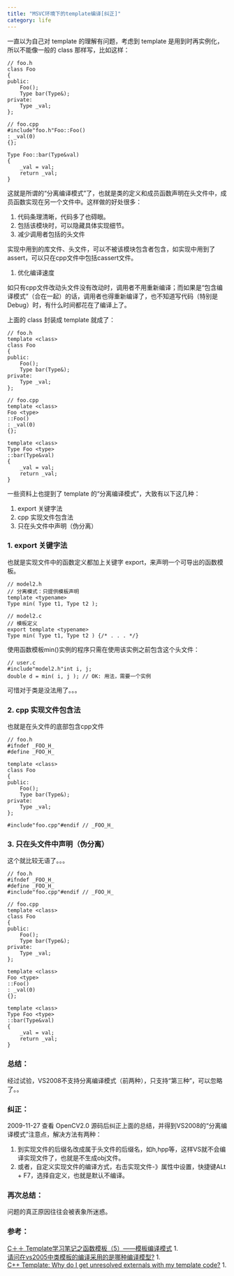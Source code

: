```yaml
---
title: "MSVC环境下的template编译[纠正]"
category: life
---
```


一直以为自己对 template 的理解有问题，考虑到 template 是用到时再实例化，所以不能像一般的 class 那样写，比如这样：

```
// foo.h
class Foo
{
public:
    Foo();
    Type bar(Type&);
private:
    Type _val;
};
```


```
// foo.cpp
#include"foo.h"Foo::Foo()
: _val(0)
{};

Type Foo::bar(Type&val)
{
    _val = val;
    return _val;
}
```

这就是所谓的“分离编译模式”了，也就是类的定义和成员函数声明在头文件中，成员函数实现在另一个文件中。这样做的好处很多：

1.    代码条理清晰，代码多了也碍眼。
1.    包括该模块时，可以隐藏具体实现细节。
1.    减少调用者包括的头文件

实现中用到的库文件、头文件，可以不被该模块包含者包含，如实现中用到了 assert，可以只在cpp文件中包括cassert文件。

1.    优化编译速度

如只有cpp文件改动头文件没有改动时，调用者不用重新编译；而如果是“包含编译模式”（合在一起）的话，调用者也得重新编译了，也不知道写代码（特别是Debug）时，有什么时间都花在了编译上了。

上面的 class 封装成 template 就成了：

```
// foo.h
template <class> 
class Foo
{
public:
    Foo();
    Type bar(Type&);
private:
    Type _val;
}; 
```


```
// foo.cpp
template <class> 
Foo <type> 
::Foo()
: _val(0)
{};

template <class> 
Type Foo <type> 
::bar(Type&val)
{
    _val = val;
    return _val;
} 
```

一些资料上也提到了 template 的“分离编译模式”，大致有以下这几种：

1.    export 关键字法
1.    cpp 实现文件包含法
1.    只在头文件中声明（伪分离）



### 1. export 关键字法 ###

也就是实现文件中的函数定义都加上关键字 export，来声明一个可导出的函数模板。

```
// model2.h
// 分离模式：只提供模板声明
template <typename> 
Type min( Type t1, Type t2 ); 
```


```
// model2.c
// 模板定义
export template <typename> 
Type min( Type t1, Type t2 ) {/* . . . */} 
```

使用函数模板min()实例的程序只需在使用该实例之前包含这个头文件：

```
// user.c
#include"model2.h"int i, j;
double d = min( i, j ); // OK: 用法，需要一个实例
```

可惜对于类是没法用了。。。


### 2. cpp 实现文件包含法 ###

也就是在头文件的底部包含cpp文件

```
// foo.h
#ifndef _FOO_H_
#define _FOO_H_

template <class> 
class Foo
{
public:
    Foo();
    Type bar(Type&);
private:
    Type _val;
};

#include"foo.cpp"#endif // _FOO_H_ 
```



### 3. 只在头文件中声明（伪分离） ###

这个就比较无语了。。。

```
// foo.h
#ifndef _FOO_H_
#define _FOO_H_
#include"foo.cpp"#endif // _FOO_H_
```


```
// foo.cpp
template <class> 
class Foo
{
public:
    Foo();
    Type bar(Type&);
private:
    Type _val;
};

template <class> 
Foo <type> 
::Foo()
: _val(0)
{};

template <class> 
Type Foo <type> 
::bar(Type&val)
{
    _val = val;
    return _val;
} 
```



### 总结： ###

经过试验，VS2008不支持分离编译模式（前两种），只支持“第三种”，可以忽略了。。


### 纠正： ###

2009-11-27 查看 OpenCV2.0 源码后纠正上面的总结，并得到VS2008的“分离编译模式”注意点，解决方法有两种：

1.    到实现文件的后缀名改成属于头文件的后缀名，如h,hpp等，这样VS就不会编译实现文件了，也就是不生成obj文件。
1.    或者，自定义实现文件的编译方式，右击实现文件-》属性中设置，快捷键ALt + F7，选择自定义，也就是默认不编译。


### 再次总结： ###

问题的真正原因往往会被表象所迷惑。


### 参考： ###
[C＋＋ Template学习笔记之函数模板（5）——模板编译模式](http://www.wangchao.net.cn/bbsdetail_140416.html) 1.    
[请问在vs2005中类模板的编译采用的是哪种编译模型?](http://topic.csdn.net/u/20080331/20/0d299a67-4304-42ee-9745-22651c1002b9.html?seed=1935427011&r=60305404#r_60305404) 1.    
[C++ Template: Why do I get unresolved externals with my template code?](http://www.codeguru.com/forum/showthread.php?t=250284) 1.
